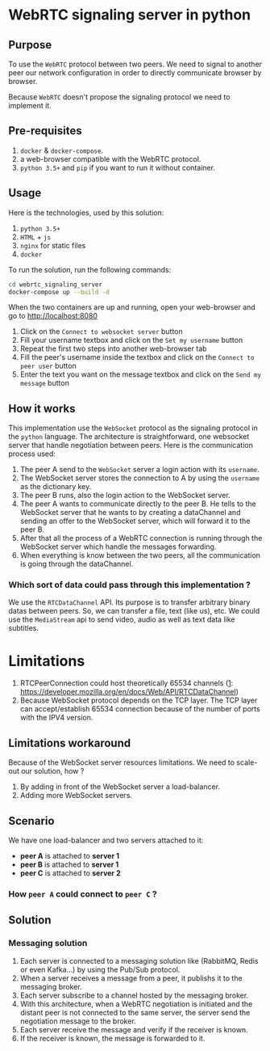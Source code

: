# WebRTC signaling server in python
## <b>Purpose</b>
To use the `WebRTC` protocol between two peers. We need to signal to another peer our network configuration in order to directly communicate browser by browser.

Because `WebRTC` doesn't propose the signaling protocol we need to implement it. 


## <b>Pre-requisites</b>
1. `docker` & `docker-compose`.
2. a web-browser compatible with the WebRTC protocol.
3. `python 3.5+` and `pip` if you want to run it without container.

## <b>Usage</b>
Here is the technologies, used by this solution:
1. `python 3.5+`
2. `HTML` + `js`
3. `nginx` for static files
4. `docker`

To run the solution, run the following commands:
```bash
cd webrtc_signaling_server
docker-compose up --build -d
```
When the two containers are up and running, open your web-browser and go to [http://localhost:8080](http://localhost:8080)

1. Click on the `Connect to websocket server` button
2. Fill your username textbox and click on the `Set my username` button
3. Repeat the first two steps into another web-browser tab
3. Fill the peer's username inside the textbox and click on the `Connect to peer user` button
4. Enter the text you want on the message textbox and click on the `Send my message` button



## <b>How it works</b>
This implementation use the `WebSocket` protocol as the signaling protocol in the `python` language. The architecture is straightforward, one websocket server that handle negotiation between peers.
Here is the communication process used:

1. The peer A send to the `WebSocket` server a login action with its `username`.
2. The WebSocket server stores the connection to A by using the `username` as the dictionary key.
3. The peer B runs, also the login action to the WebSocket server.
4. The peer A wants to communicate directly to the peer B. He tells to the WebSocket server that he wants to by creating a dataChannel and sending an offer to the WebSocket server, which will forward it to the peer B.
5. After that all the process of a WebRTC connection is running through the WebSocket server which handle the messages forwarding.
6. When everything is know between the two peers, all the communication is going through the dataChannel.


### <b>Which sort of data could pass through this implementation ?</b>
We use the `RTCDataChannel` API. Its purpose is to transfer arbitrary binary datas between peers. So, we can transfer a file, text (like us), etc.
We could use the `MediaStream` api to send video, audio as well as text data like subtitles.


# Limitations
1. RTCPeerConnection could host theoretically 65534 channels ([1]: https://developer.mozilla.org/en/docs/Web/API/RTCDataChannel)
2. Because WebSocket protocol depends on the TCP layer. The TCP layer can accept/establish 65534 connection because of the number of ports with the IPV4 version.

## <b>Limitations workaround</b>
Because of the  WebSocket server resources limitations. We need to scale-out our solution, how ?
1. By adding in front of the WebSocket server a load-balancer.
2. Adding more WebSocket servers.


## <b>Scenario</b>
We have one load-balancer and two servers attached to it:
* __peer A__ is attached to __server 1__
* __peer B__ is attached to __server 1__
* __peer C__ is attached to __server 2__

__<h3>How `peer A` could connect to `peer C` ?</h3>__

## <b>Solution</b>
### <b>Messaging solution</b>
1. Each server is connected to a messaging solution like (RabbitMQ, Redis or even Kafka...) by using the Pub/Sub protocol.
2. When a server receives a message from a peer, it publishs it to the messaging broker.
3. Each server subscribe to a channel hosted by the messaging broker.
4. With this architecture, when a WebRTC negotiation is initiated and the distant peer is not connected to the same server, the server send the negotiation message to the broker.
5. Each server receive the message and verify if the receiver is known.
6. If the receiver is known, the message is forwarded to it.




[1]: https://developer.mozilla.org/en/docs/Web/API/RTCDataChannel